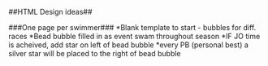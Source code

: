 
##HTML Design ideas##

###One page per swimmer###
*Blank template to start - bubbles for diff. races
  *Bead bubble filled in as event swam throughout season
  *IF JO time is acheived, add star on left of bead bubble
  *every PB (personal best) a silver star will be placed to the right of bead bubble

